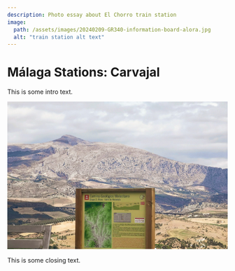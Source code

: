 ```yaml
---
description: Photo essay about El Chorro train station
image:
  path: /assets/images/20240209-GR340-information-board-alora.jpg
  alt: "train station alt text"
---
```

# Málaga Stations: Carvajal

This is some intro text. 

![test image](../assets/images/20240209-GR340-information-board-alora.jpg)

This is some closing text.

